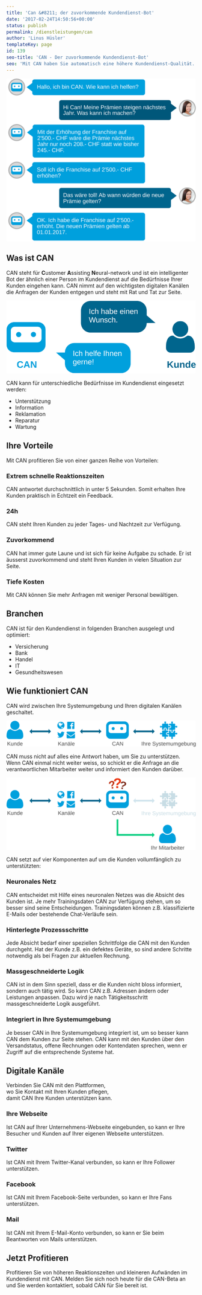 ```yaml
---
title: 'Can &#8211; der zuvorkommende Kundendienst-Bot'
date: '2017-02-24T14:50:56+00:00'
status: publish
permalink: /dienstleistungen/can
author: 'Linus Hüsler'
templateKey: page
id: 139
seo-title: 'CAN - Der zuvorkommende Kundendienst-Bot'
seo: 'Mit CAN haben Sie automatisch eine höhere Kundendienst-Qualität. CAN ist immer freundlich und antwortet innerhalb von 5 Sekunden zu jeder Tages- und Nachtzeit. Bewältigen Sie zudem mehr Anfragen mit weniger Personal.'
---
```


![](can-chat.svg)

## Was ist CAN

CAN steht für **C**ustomer **A**ssisting **N**eural-network und ist ein intelligenter Bot der ähnlich einer Person im Kundendienst auf die Bedürfnisse Ihrer Kunden eingehen kann. CAN nimmt auf den wichtigsten digitalen Kanälen die Anfragen der Kunden entgegen und steht mit Rat und Tat zur Seite.

![](can-what.svg)

CAN kann für unterschiedliche Bedürfnisse im Kundendienst eingesetzt werden:

- Unterstützung
- Information
- Reklamation
- Reparatur
- Wartung

## Ihre Vorteile

Mit CAN profitieren Sie von einer ganzen Reihe von Vorteilen:

### Extrem schnelle Reaktionszeiten

CAN antwortet durchschnittlich in unter 5 Sekunden. Somit erhalten Ihre Kunden praktisch in Echtzeit ein Feedback.

### 24h

CAN steht Ihren Kunden zu jeder Tages- und Nachtzeit zur Verfügung.

### Zuvorkommend

CAN hat immer gute Laune und ist sich für keine Aufgabe zu schade. Er ist äusserst zuvorkommend und steht Ihren Kunden in vielen Situation zur Seite.

### Tiefe Kosten

Mit CAN können Sie mehr Anfragen mit weniger Personal bewältigen.

## Branchen

CAN ist für den Kundendienst in folgenden Branchen ausgelegt und optimiert:

- Versicherung
- Bank
- Handel
- IT
- Gesundheitswesen

## Wie funktio­niert CAN

CAN wird zwischen Ihre Systemumgebung und Ihren digitalen Kanälen geschaltet.

![](can-howdoesitwork.svg)

CAN muss nicht auf alles eine Antwort haben, um Sie zu unterstützen. Wenn CAN einmal nicht weiter weiss, so schickt er die Anfrage an die verantwortlichen Mitarbeiter weiter und informiert den Kunden darüber.

![](can-questionmark.svg)

CAN setzt auf vier Komponenten auf um die Kunden vollumfänglich zu unterstützten:

### Neuronales Netz

CAN entscheidet mit Hilfe eines neuronalen Netzes was die Absicht des Kunden ist. Je mehr Trainingsdaten CAN zur Verfügung stehen, um so besser sind seine Entscheidungen. Trainingsdaten können z.B. klassifizierte E-Mails oder bestehende Chat-Verläufe sein.

### Hinterlegte Prozess­schritte

Jede Absicht bedarf einer speziellen Schrittfolge die CAN mit den Kunden durchgeht. Hat der Kunde z.B. ein defektes Geräte, so sind andere Schritte notwendig als bei Fragen zur aktuellen Rechnung.

### Massgeschneiderte Logik

CAN ist in dem Sinn speziell, dass er die Kunden nicht bloss informiert, sondern auch tätig wird. So kann CAN z.B. Adressen ändern oder Leistungen anpassen. Dazu wird je nach Tätigkeitsschritt massgeschneiderte Logik ausgeführt.

### Integriert in Ihre Systemumgebung

Je besser CAN in Ihre Systemumgebung integriert ist, um so besser kann CAN dem Kunden zur Seite stehen. CAN kann mit den Kunden über den Versandstatus, offene Rechnungen oder Kontendaten sprechen, wenn er Zugriff auf die entsprechende Systeme hat.

## Digitale Kanäle

Verbinden Sie CAN mit den Plattformen,  
wo Sie Kontakt mit Ihren Kunden pflegen,  
damit CAN Ihre Kunden unterstützen kann.

### Ihre Webseite

Ist CAN auf Ihrer Unternehmens-Webseite eingebunden, so kann er Ihre Besucher und Kunden auf Ihrer eigenen Webseite unterstützen.

### Twitter

Ist CAN mit Ihrem Twitter-Kanal verbunden, so kann er Ihre Follower unterstützen.

### Facebook

Ist CAN mit Ihrem Facebook-Seite verbunden, so kann er Ihre Fans unterstützen.

### Mail

Ist CAN mit Ihrem E-Mail-Konto verbunden, so kann er Sie beim Beantworten von Mails unterstützen.

## Jetzt Profitieren

Profitieren Sie von höheren Reaktionszeiten und kleineren Aufwänden im Kundendienst mit CAN. Melden Sie sich noch heute für die CAN-Beta an und Sie werden kontaktiert, sobald CAN für Sie bereit ist.
